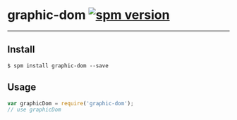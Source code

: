 # graphic-dom [![spm version](http://spmjs.io/badge/graphic-dom)](http://spmjs.io/package/graphic-dom)

---



## Install

```
$ spm install graphic-dom --save
```

## Usage

```js
var graphicDom = require('graphic-dom');
// use graphicDom
```
